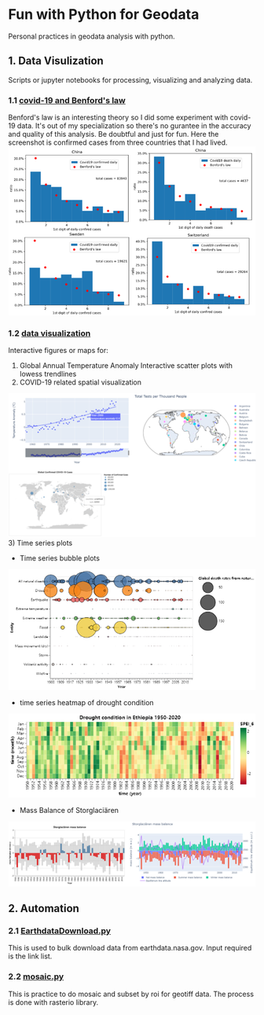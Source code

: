 # Fun with Python for Geodata
Personal practices in geodata analysis with python.
## 1. Data Visulization
Scripts or jupyter notebooks for processing, visualizing and analyzing data.
### 1.1 [covid-19 and Benford's law](https://github.com/fsn1995/Fun-with-Python-for-Geodata/blob/master/covid19Benford.ipynb)
Benford's law is an interesting theory so I did some experiment with covid-19 data. It's out of my specialization so there's no gurantee in the accuracy and quality of this analysis. Be doubtful and just for fun.
Here the screenshot is confirmed cases from three countries that I had lived. 
![benford](pic/covidBenford.png)    
### 1.2 [data visualization](https://github.com/fsn1995/Fun-with-Python-for-Geodata/blob/master/dataVisualization/DataVisual.ipynb)
Interactive figures or maps for:
1) Global Annual Temperature Anomaly Interactive scatter plots with lowess trendlines
2) COVID-19 related spatial visualization

![python1](pic/python1.png)   
3) Time series plots
- Time series bubble plots

![python2](pic/disaster.png)
- time series heatmap of drought condition

![python3](pic/droughtHeat.png)
- Mass Balance of Storglaciären

![python4](pic/storglaciaren2.png)
## 2. Automation
### 2.1 [EarthdataDownload.py](https://github.com/fsn1995/Fun-with-Python-for-Geodata/blob/master/automation/EarthdataDownload.py)
This is used to bulk download data from earthdata.nasa.gov. Input required is the link list.
### 2.2 [mosaic.py](https://github.com/fsn1995/Fun-with-Python-for-Geodata/blob/master/automation/mosaic.py)
This is practice to do mosaic and subset by roi for geotiff data. The process is done with rasterio library.

